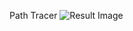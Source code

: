 Path Tracer
![Result Image](https://github.com/Shenc0411/PathTracer/edit/master/result.png "Result Image")
